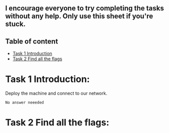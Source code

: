 ## I encourage everyone to try completing the tasks without any help. Only use this sheet if you're stuck.

## Table of content
- [Task 1  Introduction](#task-1---Introduction)
- [Task 2  Find all the flags](#task-2---Find-all-the-flags)

# Task 1   Introduction:
Deploy the machine and connect to our network. 
```
No answer neeeded
```

# Task 2   Find all the flags:

